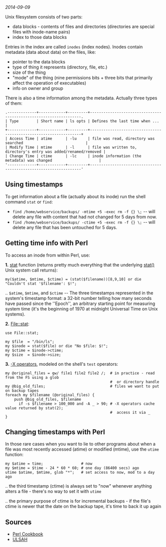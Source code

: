 *2014-09-09*

Unix filesystem consists of two parts:

* data blocks - contents of files and directories (directories are special files with inode-name pairs)
* index to those data blocks

Entries in the index are called `inodes` (index nodes). Inodes contain metadata (data about data) on the files, like:

* pointer to the data blocks
* type of thing it represents (directory, file, etc.)
* size of the thing
* "mode" of the thing (nine permissions bits + three bits that primarily affect the operation of executables)
* info on owner and group

There is also a time information among the metadata. Actually three types of them:

    .-------------+------------+---------+------------------------------------------------------------------.
    | Type        | Short name | ls opts | Defines the last time when ...                                   |
    +-------------+------------+---------+------------------------------------------------------------------+
    | Access Time | atime      | -lu     | file was read, directory was searched                            |
    | Modify Time | mtime      | -l      | file was written to, directory's entry was added/renamed/removed |
    | Change Time | ctime      | -lc     | inode information (the metadata) was changed                     |
    '-------------+------------+---------+------------------------------------------------------------------'

## Using timestamps

To get information about a file (actually about its inode) run the shell command `stat` or `find`:

* `find /home/webservice/backups/ -mtime +5 -exec rm -f {} \;` -- will delete any file with content that had not changed for 5 days from now.
* `find /home/webservice/backups/ -ctime +5 -exec rm -f {} \;` -- will delete any file that has been untouched for 5 days.

## Getting time info with Perl

To access an inode from within Perl, use:

**1.** [stat](http://perldoc.perl.org/functions/stat.html) function (returns pretty much everything that the underlying <a href="https://en.wikipedia.org/wiki/Stat_(system_call)">stat()</a> Unix system call returns):

    my($atime, $mtime, $ctime) = (stat($filename))[8,9,10] or die "Couldn't stat '$filename': $!";

.. `$atime`, `$mtime`, and `$ctime` -- The three timestamps represented in the system's timestamp format: a 32-bit number telling how many seconds have passed since the ''Epoch'', an arbitrary starting point for measuring system time (it's the beginning of 1970 at midnight Universal Time on Unix systems).

**2.** [File::stat](http://perldoc.perl.org/File/stat.html):

    use File::stat;
    
    my $file  = "/bin/ls";
    my $inode = stat($file) or die "No $file: $!";
    my $ctime = $inode->ctime;
    my $size  = $inode->size;

**3.** [-X operators](http://perldoc.perl.org/functions/-X.html), modeled on the shell's `test` operators:

    my @original_files = qw/ file1 file2 file2 /;  # in practice - read from the FS using a glob 
                                                   #  or directory handle
    my @big_old_files;                             # files we want to put on backup tapes
    foreach my $filename (@original_files) {
        push @big_old_files, $filename             
          if -s $filename > 100_000 and -A _ > 90; # -X operators cache value returned by stat(2); 
                                                   #  access it via _
    }

## Changing timestamps with Perl

In those rare cases when you want to lie to other programs about when a file was most recently accessed (atime) or modified (mtime), use the `utime` function:

    my $atime = time;                 # now
    my $mtime = $time - 24 * 60 * 60; # one day (86400 secs) ago
    utime $atime, $mtime, glob "*";   # set access to now, mod to a day ago

.. the third timestamp (ctime) is always set to "now" whenever anything alters a file - there's no way to set it with `utime`

.. the primary purpose of ctime is for incremental backups - if the file's ctime is newer that the date on the backup tape, it's time to back it up again

## Sources

* [Perl Cookbook](https://www.safaribooksonline.com/library/view/perl-cookbook-2nd/0596003137/)
* [ULSAH](https://www.safaribooksonline.com/library/view/unix-and-linux/9780132117364/)
